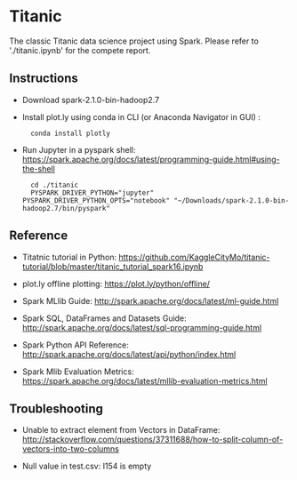 # Titanic
The classic Titanic data science project using Spark.
Please refer to './titanic.ipynb' for the compete report.

## Instructions
* Download spark-2.1.0-bin-hadoop2.7

* Install plot.ly using conda in CLI (or Anaconda Navigator in GUI) :


        conda install plotly

* Run Jupyter in a pyspark shell:
https://spark.apache.org/docs/latest/programming-guide.html#using-the-shell


        cd ./titanic
        PYSPARK_DRIVER_PYTHON="jupyter" PYSPARK_DRIVER_PYTHON_OPTS="notebook" "~/Downloads/spark-2.1.0-bin-hadoop2.7/bin/pyspark"


## Reference
* Titatnic tutorial in Python: https://github.com/KaggleCityMo/titanic-tutorial/blob/master/titanic_tutorial_spark16.ipynb

* plot.ly offline plotting: https://plot.ly/python/offline/

* Spark MLlib Guide: http://spark.apache.org/docs/latest/ml-guide.html

* Spark SQL, DataFrames and Datasets Guide: http://spark.apache.org/docs/latest/sql-programming-guide.html

* Spark Python API Reference: http://spark.apache.org/docs/latest/api/python/index.html

* Spark Mlib Evaluation Metrics: https://spark.apache.org/docs/latest/mllib-evaluation-metrics.html


## Troubleshooting
* Unable to extract element from Vectors in DataFrame:
http://stackoverflow.com/questions/37311688/how-to-split-column-of-vectors-into-two-columns

* Null value in test.csv: I154 is empty
